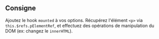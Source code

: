 ## Consigne

Ajoutez le hook `mounted` à vos options. Récupérez l'élément `<p>` via `this.$refs.pElementRef`, et effectuez des opérations de manipulation du DOM (ex: changez le `innerHTML`).
